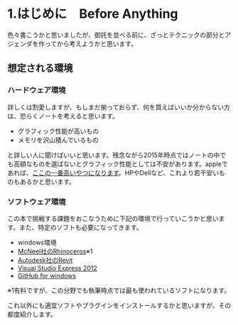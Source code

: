 # 1.はじめに　Before Anything

色々書こうかと思いましたが、御託を並べる前に、ざっとテクニックの部分とアジェンダを作ってから考えようかと思います。

## 想定される環境

### ハードウェア環境
詳しくは割愛しますが、もしまだ揃っておらず、何を買えばいいか分からない方は、恐らくノートを考えると思います。

* グラフィック性能が高いもの
* メモリを沢山積んでいるもの

と詳しい人に聞けばいいと思います。残念ながら2015年時点ではノートの中でも高額なものを選ばないとグラフィック性能としては不安があります。appleであれば、[ここの一番高いやつになります](http://store.apple.com/jp/buy-mac/macbook-pro)。HPやDellなど、これより若干安いものもあるかと思います。

### ソフトウェア環境
この本で挑戦する課題をおこなうために下記の環境で行っていこうかと思います。また、特定のソフトも必要になってきます。

* windows環境
* [McNeel社のRhinoceros](http://www.rhino3d.co.jp/product/price_edu.html#rhino)※1
* [Autodesk社のRevit](http://www.autodesk.com/education/free-software/revit)
* [Visual Studio Express 2012](https://www.microsoft.com/en-us/download/details.aspx?id=34673&ppud=4)
* [GitHub for windows](https://windows.github.com/)

※1有料ですが、この分野でも執筆時点では最も使われているソフトになります。

これ以外にも適宜ソフトやプラグインをインストールするかと思いますが、その都度紹介します。




